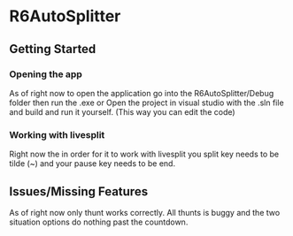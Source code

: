 # R6AutoSplitter


## Getting Started

### Opening the app
As of right now to open the application go into the R6AutoSplitter/Debug folder then run the .exe 
or
Open the project in visual studio with the .sln file and build and run it yourself. (This way you can edit the code)

### Working with livesplit
Right now the in order for it to work with livesplit you split key needs to be tilde (~) and your pause key needs to be end. 


## Issues/Missing Features
As of right now only thunt works correctly. All thunts is buggy and the two situation options do nothing past the countdown.
